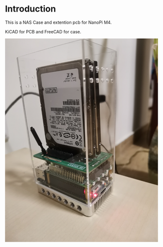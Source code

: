 # Introduction

This is a NAS Case and extention pcb for NanoPi M4.

KiCAD for PCB and FreeCAD for case.



![nas](README.assets/nas.jpg)